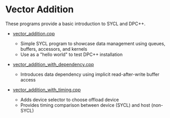 # Vector Addition

These programs provide a basic introduction to SYCL and DPC++. 

* [vector_addition.cpp](https://github.com/BenjaminMFindley/Reconfig-2-SYCL-DPCPP/blob/main/Examples/vector_addition/vector_addition.cpp)

  * Simple SYCL program to showcase data management using queues, buffers, accessors, and kernels
  * Use as a "hello world" to test DPC++ installation
  
* [vector_addition_with_dependency.cpp](https://github.com/BenjaminMFindley/Reconfig-2-SYCL-DPCPP/blob/main/Examples/vector_addition/vector_addition_with_dependency.cpp)
  * Introduces data dependency using implicit read-after-write buffer access
  
* [vector_addition_with_timing.cpp](https://github.com/BenjaminMFindley/Reconfig-2-SYCL-DPCPP/blob/main/Examples/vector_addition/vector_addition_with_timing.cpp)
  * Adds device selector to choose offload device
  * Provides timing comparison between device (SYCL) and host (non-SYCL)